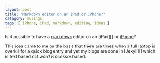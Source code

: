 ```yaml
---
layout: post
title: 'Markdown editor on an iPad or iPhone?'
catagory: musings
tags: [ iPhone, iPad, markdown, editing, ideas ]
---
```

Is it possible to have a [markdown][] editor on an [iPad][] or [iPhone][]?

This idea came to me on the basis that there are times when a full laptop is
overkill for a quick blog entry and yet my blogs are done in [Jekyll][] which
is text based not _word Processor_ based.

[markdown]:
[iPad]:
[iPhone]:
[Jekyll]:
